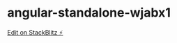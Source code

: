 # angular-standalone-wjabx1

[Edit on StackBlitz ⚡️](https://stackblitz.com/edit/angular-standalone-wjabx1)